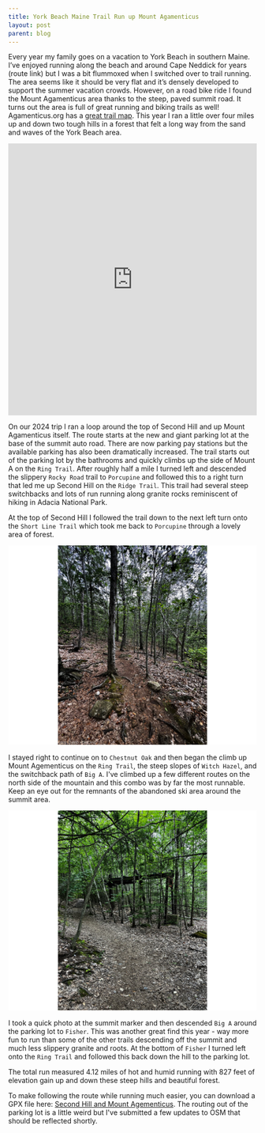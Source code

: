 ```yaml
---
title: York Beach Maine Trail Run up Mount Agamenticus
layout: post
parent: blog
---
```

Every year my family goes on a vacation to York Beach in southern Maine. I’ve enjoyed running along the beach and around Cape Neddick for years (route link) but I was a bit flummoxed when I switched over to trail running. The area seems like it should be very flat and it’s densely developed to support the summer vacation crowds. However, on a road bike ride I found the Mount Agamenticus area thanks to the steep, paved summit road. It turns out the area is full of great running and biking trails as well! Agamenticus.org has a [great trail map](https://agamenticus.org/wp-content/uploads/2018/01/MT.A-MAP.pdf). This year I ran a little over four miles up and down two tough hills in a forest that felt a long way from the sand and waves of the York Beach area.

<div style="width: 100%; height: 550px;"><iframe src="https://footpathapp.com/routes/72B41A73-0F64-4F13-AA03-7187B230F66F?embed=1" width="100%" height="100%" frameborder="0"></iframe></div>

On our 2024 trip I ran a loop around the top of Second Hill and up Mount Agamenticus itself. The route starts at the new and giant parking lot at the base of the summit auto road. There are now parking pay stations but the available parking has also been dramatically increased. The trail starts out of the parking lot by the bathrooms and quickly climbs up the side of Mount A on the ```Ring Trail```. After roughly half a mile I turned left and descended the slippery ```Rocky Road``` trail to ```Porcupine``` and followed this to a right turn that led me up Second Hill on the ```Ridge Trail```. This trail had several steep switchbacks and lots of run running along granite rocks reminiscent of hiking in Adacia National Park.

At the top of Second Hill I followed the trail down to the next left turn onto the ```Short Line Trail``` which took me back to ```Porcupine``` through a lovely area of forest. 

![A photo of a trail passing through a dense forest of trees with green leaves](/assets/mount-agementicus-trail.jpeg)

I stayed right to continue on to ```Chestnut Oak``` and then began the climb up Mount Agementicus on the ```Ring Trail```, the steep slopes of ```Witch Hazel```, and the switchback path of ```Big A```. I've climbed up a few different routes on the north side of the mountain and this combo was by far the most runnable. Keep an eye out for the remnants of the abandoned ski area around the summit area.

![A photo of rusting abandonded ski lift machinery next to a trail through the woods](/assets/mount-agamenticus-ski-lift.jpeg)

I took a quick photo at the summit marker and then descended ```Big A``` around the parking lot to ```Fisher```. This was another great find this year - way more fun to run than some of the other trails descending off the summit and much less slippery granite and roots. At the bottom of ```Fisher``` I turned left onto the ```Ring Trail``` and followed this back down the hill to the parking lot.

The total run measured 4.12 miles of hot and humid running with 827 feet of elevation gain up and down these steep hills and beautiful forest.

To make following the route while running much easier, you can download a GPX file here: [Second Hill and Mount Agementicus](/downloads/second-hill-mount-agamenticus.gpx). The routing out of the parking lot is a little weird but I've submitted a few updates to OSM that should be reflected shortly.